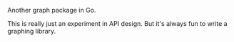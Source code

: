 Another graph package in Go.

This is really just an experiment in API design. But it's always fun to write
a graphing library.